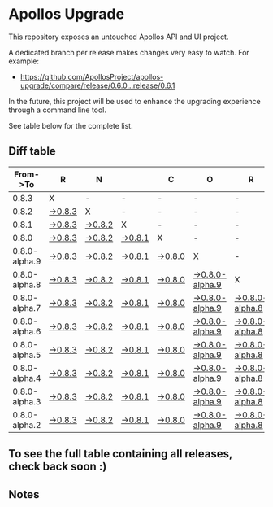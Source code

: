 # Apollos Upgrade

This repository exposes an untouched Apollos API and UI project.

A dedicated branch per release makes changes very easy
to watch. For example:

* https://github.com/ApollosProject/apollos-upgrade/compare/release/0.6.0...release/0.6.1

In the future, this project will be used to enhance the upgrading experience through a command line tool.

See table below for the complete list.

## Diff table

| From->To      | R                                                                                                         | N                                                                                                         |                                                                                                           | C                                                                                                         | O                                                                                                                         | R                                                                                                                         | E                                                                                                                         |                                                                                                                           | T                                                                                                                         | E                                                                                                                         | A                                                                                                                         | M   |
| ------------- | --------------------------------------------------------------------------------------------------------- | --------------------------------------------------------------------------------------------------------- | --------------------------------------------------------------------------------------------------------- | --------------------------------------------------------------------------------------------------------- | ------------------------------------------------------------------------------------------------------------------------- | ------------------------------------------------------------------------------------------------------------------------- | ------------------------------------------------------------------------------------------------------------------------- | ------------------------------------------------------------------------------------------------------------------------- | ------------------------------------------------------------------------------------------------------------------------- | ------------------------------------------------------------------------------------------------------------------------- | ------------------------------------------------------------------------------------------------------------------------- | --- |
| 0.8.3         | X                                                                                                         | -                                                                                                         | -                                                                                                         | -                                                                                                         | -                                                                                                                         | -                                                                                                                         | -                                                                                                                         | -                                                                                                                         | -                                                                                                                         | -                                                                                                                         | -                                                                                                                         | -   |
| 0.8.2         | [->0.8.3](https://github.com/ApollosProject/apollos-upgrade/compare/release/0.8.2..release/0.8.3)         | X                                                                                                         | -                                                                                                         | -                                                                                                         | -                                                                                                                         | -                                                                                                                         | -                                                                                                                         | -                                                                                                                         | -                                                                                                                         | -                                                                                                                         | -                                                                                                                         | -   |
| 0.8.1         | [->0.8.3](https://github.com/ApollosProject/apollos-upgrade/compare/release/0.8.1..release/0.8.3)         | [->0.8.2](https://github.com/ApollosProject/apollos-upgrade/compare/release/0.8.1..release/0.8.2)         | X                                                                                                         | -                                                                                                         | -                                                                                                                         | -                                                                                                                         | -                                                                                                                         | -                                                                                                                         | -                                                                                                                         | -                                                                                                                         | -                                                                                                                         | -   |
| 0.8.0         | [->0.8.3](https://github.com/ApollosProject/apollos-upgrade/compare/release/0.8.0..release/0.8.3)         | [->0.8.2](https://github.com/ApollosProject/apollos-upgrade/compare/release/0.8.0..release/0.8.2)         | [->0.8.1](https://github.com/ApollosProject/apollos-upgrade/compare/release/0.8.0..release/0.8.1)         | X                                                                                                         | -                                                                                                                         | -                                                                                                                         | -                                                                                                                         | -                                                                                                                         | -                                                                                                                         | -                                                                                                                         | -                                                                                                                         | -   |
| 0.8.0-alpha.9 | [->0.8.3](https://github.com/ApollosProject/apollos-upgrade/compare/release/0.8.0-alpha.9..release/0.8.3) | [->0.8.2](https://github.com/ApollosProject/apollos-upgrade/compare/release/0.8.0-alpha.9..release/0.8.2) | [->0.8.1](https://github.com/ApollosProject/apollos-upgrade/compare/release/0.8.0-alpha.9..release/0.8.1) | [->0.8.0](https://github.com/ApollosProject/apollos-upgrade/compare/release/0.8.0-alpha.9..release/0.8.0) | X                                                                                                                         | -                                                                                                                         | -                                                                                                                         | -                                                                                                                         | -                                                                                                                         | -                                                                                                                         | -                                                                                                                         | -   |
| 0.8.0-alpha.8 | [->0.8.3](https://github.com/ApollosProject/apollos-upgrade/compare/release/0.8.0-alpha.8..release/0.8.3) | [->0.8.2](https://github.com/ApollosProject/apollos-upgrade/compare/release/0.8.0-alpha.8..release/0.8.2) | [->0.8.1](https://github.com/ApollosProject/apollos-upgrade/compare/release/0.8.0-alpha.8..release/0.8.1) | [->0.8.0](https://github.com/ApollosProject/apollos-upgrade/compare/release/0.8.0-alpha.8..release/0.8.0) | [->0.8.0-alpha.9](https://github.com/ApollosProject/apollos-upgrade/compare/release/0.8.0-alpha.8..release/0.8.0-alpha.9) | X                                                                                                                         | -                                                                                                                         | -                                                                                                                         | -                                                                                                                         | -                                                                                                                         | -                                                                                                                         | -   |
| 0.8.0-alpha.7 | [->0.8.3](https://github.com/ApollosProject/apollos-upgrade/compare/release/0.8.0-alpha.7..release/0.8.3) | [->0.8.2](https://github.com/ApollosProject/apollos-upgrade/compare/release/0.8.0-alpha.7..release/0.8.2) | [->0.8.1](https://github.com/ApollosProject/apollos-upgrade/compare/release/0.8.0-alpha.7..release/0.8.1) | [->0.8.0](https://github.com/ApollosProject/apollos-upgrade/compare/release/0.8.0-alpha.7..release/0.8.0) | [->0.8.0-alpha.9](https://github.com/ApollosProject/apollos-upgrade/compare/release/0.8.0-alpha.7..release/0.8.0-alpha.9) | [->0.8.0-alpha.8](https://github.com/ApollosProject/apollos-upgrade/compare/release/0.8.0-alpha.7..release/0.8.0-alpha.8) | X                                                                                                                         | -                                                                                                                         | -                                                                                                                         | -                                                                                                                         | -                                                                                                                         | -   |
| 0.8.0-alpha.6 | [->0.8.3](https://github.com/ApollosProject/apollos-upgrade/compare/release/0.8.0-alpha.6..release/0.8.3) | [->0.8.2](https://github.com/ApollosProject/apollos-upgrade/compare/release/0.8.0-alpha.6..release/0.8.2) | [->0.8.1](https://github.com/ApollosProject/apollos-upgrade/compare/release/0.8.0-alpha.6..release/0.8.1) | [->0.8.0](https://github.com/ApollosProject/apollos-upgrade/compare/release/0.8.0-alpha.6..release/0.8.0) | [->0.8.0-alpha.9](https://github.com/ApollosProject/apollos-upgrade/compare/release/0.8.0-alpha.6..release/0.8.0-alpha.9) | [->0.8.0-alpha.8](https://github.com/ApollosProject/apollos-upgrade/compare/release/0.8.0-alpha.6..release/0.8.0-alpha.8) | [->0.8.0-alpha.7](https://github.com/ApollosProject/apollos-upgrade/compare/release/0.8.0-alpha.6..release/0.8.0-alpha.7) | X                                                                                                                         | -                                                                                                                         | -                                                                                                                         | -                                                                                                                         | -   |
| 0.8.0-alpha.5 | [->0.8.3](https://github.com/ApollosProject/apollos-upgrade/compare/release/0.8.0-alpha.5..release/0.8.3) | [->0.8.2](https://github.com/ApollosProject/apollos-upgrade/compare/release/0.8.0-alpha.5..release/0.8.2) | [->0.8.1](https://github.com/ApollosProject/apollos-upgrade/compare/release/0.8.0-alpha.5..release/0.8.1) | [->0.8.0](https://github.com/ApollosProject/apollos-upgrade/compare/release/0.8.0-alpha.5..release/0.8.0) | [->0.8.0-alpha.9](https://github.com/ApollosProject/apollos-upgrade/compare/release/0.8.0-alpha.5..release/0.8.0-alpha.9) | [->0.8.0-alpha.8](https://github.com/ApollosProject/apollos-upgrade/compare/release/0.8.0-alpha.5..release/0.8.0-alpha.8) | [->0.8.0-alpha.7](https://github.com/ApollosProject/apollos-upgrade/compare/release/0.8.0-alpha.5..release/0.8.0-alpha.7) | [->0.8.0-alpha.6](https://github.com/ApollosProject/apollos-upgrade/compare/release/0.8.0-alpha.5..release/0.8.0-alpha.6) | X                                                                                                                         | -                                                                                                                         | -                                                                                                                         | -   |
| 0.8.0-alpha.4 | [->0.8.3](https://github.com/ApollosProject/apollos-upgrade/compare/release/0.8.0-alpha.4..release/0.8.3) | [->0.8.2](https://github.com/ApollosProject/apollos-upgrade/compare/release/0.8.0-alpha.4..release/0.8.2) | [->0.8.1](https://github.com/ApollosProject/apollos-upgrade/compare/release/0.8.0-alpha.4..release/0.8.1) | [->0.8.0](https://github.com/ApollosProject/apollos-upgrade/compare/release/0.8.0-alpha.4..release/0.8.0) | [->0.8.0-alpha.9](https://github.com/ApollosProject/apollos-upgrade/compare/release/0.8.0-alpha.4..release/0.8.0-alpha.9) | [->0.8.0-alpha.8](https://github.com/ApollosProject/apollos-upgrade/compare/release/0.8.0-alpha.4..release/0.8.0-alpha.8) | [->0.8.0-alpha.7](https://github.com/ApollosProject/apollos-upgrade/compare/release/0.8.0-alpha.4..release/0.8.0-alpha.7) | [->0.8.0-alpha.6](https://github.com/ApollosProject/apollos-upgrade/compare/release/0.8.0-alpha.4..release/0.8.0-alpha.6) | [->0.8.0-alpha.5](https://github.com/ApollosProject/apollos-upgrade/compare/release/0.8.0-alpha.4..release/0.8.0-alpha.5) | X                                                                                                                         | -                                                                                                                         | -   |
| 0.8.0-alpha.3 | [->0.8.3](https://github.com/ApollosProject/apollos-upgrade/compare/release/0.8.0-alpha.3..release/0.8.3) | [->0.8.2](https://github.com/ApollosProject/apollos-upgrade/compare/release/0.8.0-alpha.3..release/0.8.2) | [->0.8.1](https://github.com/ApollosProject/apollos-upgrade/compare/release/0.8.0-alpha.3..release/0.8.1) | [->0.8.0](https://github.com/ApollosProject/apollos-upgrade/compare/release/0.8.0-alpha.3..release/0.8.0) | [->0.8.0-alpha.9](https://github.com/ApollosProject/apollos-upgrade/compare/release/0.8.0-alpha.3..release/0.8.0-alpha.9) | [->0.8.0-alpha.8](https://github.com/ApollosProject/apollos-upgrade/compare/release/0.8.0-alpha.3..release/0.8.0-alpha.8) | [->0.8.0-alpha.7](https://github.com/ApollosProject/apollos-upgrade/compare/release/0.8.0-alpha.3..release/0.8.0-alpha.7) | [->0.8.0-alpha.6](https://github.com/ApollosProject/apollos-upgrade/compare/release/0.8.0-alpha.3..release/0.8.0-alpha.6) | [->0.8.0-alpha.5](https://github.com/ApollosProject/apollos-upgrade/compare/release/0.8.0-alpha.3..release/0.8.0-alpha.5) | [->0.8.0-alpha.4](https://github.com/ApollosProject/apollos-upgrade/compare/release/0.8.0-alpha.3..release/0.8.0-alpha.4) | X                                                                                                                         | -   |
| 0.8.0-alpha.2 | [->0.8.3](https://github.com/ApollosProject/apollos-upgrade/compare/release/0.8.0-alpha.2..release/0.8.3) | [->0.8.2](https://github.com/ApollosProject/apollos-upgrade/compare/release/0.8.0-alpha.2..release/0.8.2) | [->0.8.1](https://github.com/ApollosProject/apollos-upgrade/compare/release/0.8.0-alpha.2..release/0.8.1) | [->0.8.0](https://github.com/ApollosProject/apollos-upgrade/compare/release/0.8.0-alpha.2..release/0.8.0) | [->0.8.0-alpha.9](https://github.com/ApollosProject/apollos-upgrade/compare/release/0.8.0-alpha.2..release/0.8.0-alpha.9) | [->0.8.0-alpha.8](https://github.com/ApollosProject/apollos-upgrade/compare/release/0.8.0-alpha.2..release/0.8.0-alpha.8) | [->0.8.0-alpha.7](https://github.com/ApollosProject/apollos-upgrade/compare/release/0.8.0-alpha.2..release/0.8.0-alpha.7) | [->0.8.0-alpha.6](https://github.com/ApollosProject/apollos-upgrade/compare/release/0.8.0-alpha.2..release/0.8.0-alpha.6) | [->0.8.0-alpha.5](https://github.com/ApollosProject/apollos-upgrade/compare/release/0.8.0-alpha.2..release/0.8.0-alpha.5) | [->0.8.0-alpha.4](https://github.com/ApollosProject/apollos-upgrade/compare/release/0.8.0-alpha.2..release/0.8.0-alpha.4) | [->0.8.0-alpha.3](https://github.com/ApollosProject/apollos-upgrade/compare/release/0.8.0-alpha.2..release/0.8.0-alpha.3) | X   |

## To see the full table containing all releases, check back soon :)

## Notes
